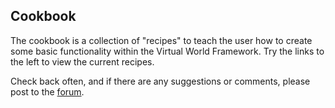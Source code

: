 ## <a name="cookbook">Cookbook</a>

The cookbook is a collection of "recipes" to teach the user how to create some basic functionality within the Virtual World Framework. Try the links to the left to view the current recipes. 

Check back often, and if there are any suggestions or comments, please post to the [forum](http://demo.virtual.wf/web/forum.html).
